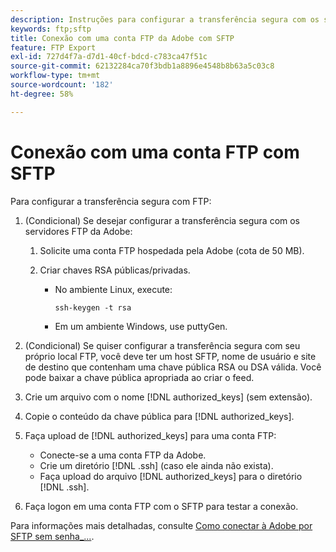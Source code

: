 ```yaml
---
description: Instruções para configurar a transferência segura com os servidores FTP da Adobe.
keywords: ftp;sftp
title: Conexão com uma conta FTP da Adobe com SFTP
feature: FTP Export
exl-id: 727d4f7a-d7d1-40cf-bdcd-c783ca47f51c
source-git-commit: 62132284ca70f3bdb1a8896e4548b8b63a5c03c8
workflow-type: tm+mt
source-wordcount: '182'
ht-degree: 58%

---
```


# Conexão com uma conta FTP com SFTP

Para configurar a transferência segura com FTP:

1. (Condicional) Se desejar configurar a transferência segura com os servidores FTP da Adobe:

   1. Solicite uma conta FTP hospedada pela Adobe (cota de 50 MB).

   1. Criar chaves RSA públicas/privadas.

      * No ambiente Linux, execute:

        ```
        ssh-keygen -t rsa
        ```

      * Em um ambiente Windows, use puttyGen.

1. (Condicional) Se quiser configurar a transferência segura com seu próprio local FTP, você deve ter um host SFTP, nome de usuário e site de destino que contenham uma chave pública RSA ou DSA válida. Você pode baixar a chave pública apropriada ao criar o feed.

1. Crie um arquivo com o nome [!DNL authorized_keys] (sem extensão).

1. Copie o conteúdo da chave pública para [!DNL authorized_keys].

1. Faça upload de [!DNL authorized_keys] para uma conta FTP:

   * Conecte-se a uma conta FTP da Adobe.
   * Crie um diretório [!DNL .ssh] (caso ele ainda não exista).
   * Faça upload do arquivo [!DNL authorized_keys] para o diretório [!DNL .ssh].

1. Faça logon em uma conta FTP com o SFTP para testar a conexão.

Para informações mais detalhadas, consulte [Como conectar à Adobe por SFTP sem senha_...](/help/export/ftp-and-sftp/c-sftp/ftp-sftp-cert-auth.md).
